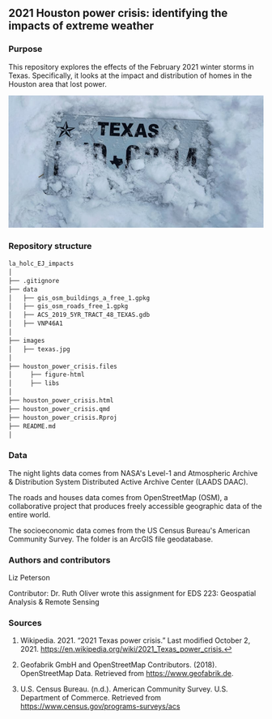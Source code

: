 ## 2021 Houston power crisis: identifying the impacts of extreme weather

### Purpose

This repository explores the effects of the February 2021 winter storms in Texas. Specifically, it looks at the impact and distribution of homes in the Houston area that lost power.

![Texas ice storm](images/texas.png)

### Repository structure

```bash
la_holc_EJ_impacts
│
├── .gitignore 
├── data                        
│   ├── gis_osm_buildings_a_free_1.gpkg
│   ├── gis_osm_roads_free_1.gpkg
│   ├── ACS_2019_5YR_TRACT_48_TEXAS.gdb
│   ├── VNP46A1
│ 
├── images                      
│   ├── texas.jpg
│
├── houston_power_crisis.files
│     ├── figure-html
│     ├── libs
│
├── houston_power_crisis.html
├── houston_power_crisis.qmd
├── houston_power_crisis.Rproj
├── README.md  
│
```

### Data

The night lights data comes from NASA's Level-1 and Atmospheric Archive & Distribution System Distributed Active Archive Center (LAADS DAAC).

The roads and houses data comes from OpenStreetMap (OSM), a collaborative project that produces freely accessible geographic data of the entire world.

The socioeconomic data comes from the US Census Bureau's American Community Survey. The folder is an ArcGIS file geodatabase.

### Authors and contributors

Liz Peterson

Contributor: Dr. Ruth Oliver wrote this assignment for EDS 223: Geospatial Analysis & Remote Sensing

### Sources

1. Wikipedia. 2021. “2021 Texas power crisis.” Last modified October 2, 2021. https://en.wikipedia.org/wiki/2021_Texas_power_crisis.↩︎

2. Geofabrik GmbH and OpenStreetMap Contributors. (2018). OpenStreetMap Data. Retrieved from https://www.geofabrik.de.

3. U.S. Census Bureau. (n.d.). American Community Survey. U.S. Department of Commerce. Retrieved from https://www.census.gov/programs-surveys/acs

